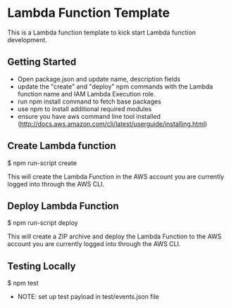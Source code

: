 # Lambda Function Template

This is a Lambda function template to kick start Lambda function development.

## Getting Started
- Open package.json and update name, description fields
- update the "create" and "deploy" npm commands with the Lambda function name and IAM Lambda Execution role.
- run npm install command to fetch base packages
- use npm to install additional required modules
- ensure you have aws command line tool installed (http://docs.aws.amazon.com/cli/latest/userguide/installing.html)

## Create Lambda function
$ npm run-script create

This will create the Lambda Function in the AWS account you are currently logged into through the AWS CLI.

## Deploy Lambda Function
$ npm run-script deploy

This will create a ZIP archive and deploy the Lambda Function to the AWS account you are currently logged into through the AWS CLI.

## Testing Locally
$ npm test

- NOTE: set up test payload in test/events.json file
